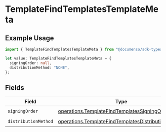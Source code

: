 # TemplateFindTemplatesTemplateMeta

## Example Usage

```typescript
import { TemplateFindTemplatesTemplateMeta } from "@documenso/sdk-typescript/models/operations";

let value: TemplateFindTemplatesTemplateMeta = {
  signingOrder: null,
  distributionMethod: "NONE",
};
```

## Fields

| Field                                                                                                                    | Type                                                                                                                     | Required                                                                                                                 | Description                                                                                                              |
| ------------------------------------------------------------------------------------------------------------------------ | ------------------------------------------------------------------------------------------------------------------------ | ------------------------------------------------------------------------------------------------------------------------ | ------------------------------------------------------------------------------------------------------------------------ |
| `signingOrder`                                                                                                           | [operations.TemplateFindTemplatesSigningOrder](../../models/operations/templatefindtemplatessigningorder.md)             | :heavy_check_mark:                                                                                                       | N/A                                                                                                                      |
| `distributionMethod`                                                                                                     | [operations.TemplateFindTemplatesDistributionMethod](../../models/operations/templatefindtemplatesdistributionmethod.md) | :heavy_check_mark:                                                                                                       | N/A                                                                                                                      |